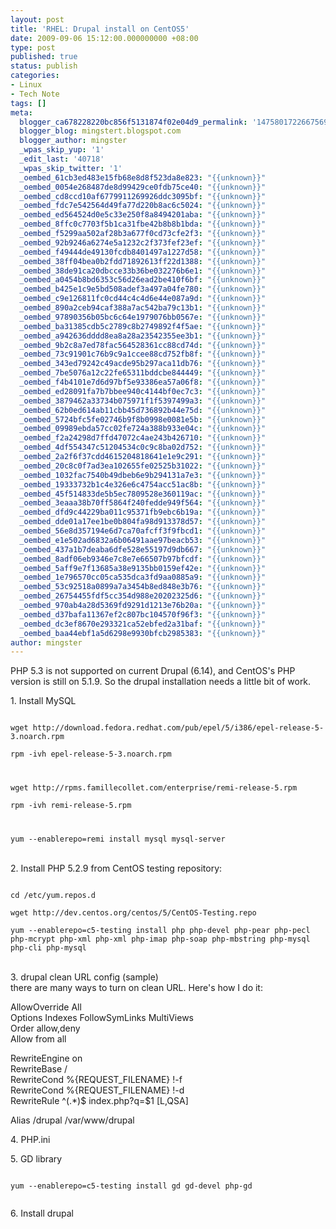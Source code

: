 ```yaml
---
layout: post
title: 'RHEL: Drupal install on CentOS5'
date: 2009-09-06 15:12:00.000000000 +08:00
type: post
published: true
status: publish
categories:
- Linux
- Tech Note
tags: []
meta:
  blogger_ca678228220bc856f5131874f02e04d9_permalink: '1475801722667569825'
  blogger_blog: mingstert.blogspot.com
  blogger_author: mingster
  _wpas_skip_yup: '1'
  _edit_last: '40718'
  _wpas_skip_twitter: '1'
  _oembed_61cb3ed483e15fb68e8d8f523da8e823: "{{unknown}}"
  _oembed_0054e268487de8d99429ce0fdb75ce40: "{{unknown}}"
  _oembed_cd8ccd10af6779911269926ddc3095bf: "{{unknown}}"
  _oembed_fdc7e542564d49fa77d220b8ac6c5024: "{{unknown}}"
  _oembed_ed564524d0e5c33e250f8a8494201aba: "{{unknown}}"
  _oembed_8ffc0c7703f5b1ca31fbe42b8b8b1bda: "{{unknown}}"
  _oembed_f5299aa502af28b3a677f0cd73cfe2f3: "{{unknown}}"
  _oembed_92b9246a6274e5a1232c2f373fef23ef: "{{unknown}}"
  _oembed_f49444de49130fcdb8401497a1227d58: "{{unknown}}"
  _oembed_38ff04bea0b2fdd71892613ff22d1388: "{{unknown}}"
  _oembed_38de91ca20dbcce33b36be032276b6e1: "{{unknown}}"
  _oembed_a0454b8bd6353c56d26ead2be410f6bf: "{{unknown}}"
  _oembed_b425e1c9e5bd508adef3a497a04fe780: "{{unknown}}"
  _oembed_c9e126811fc0cd44c4c4d6e44e087a9d: "{{unknown}}"
  _oembed_890a2ceb94caf388a7ac542ba79c13b1: "{{unknown}}"
  _oembed_97890356b05bc6c64e1979076bb0567e: "{{unknown}}"
  _oembed_ba31385cdb5c2789c8b2749892f4f5ae: "{{unknown}}"
  _oembed_a942636dddd8ea8a28a23542355ee3b1: "{{unknown}}"
  _oembed_9b2c8a7ed78fac564528361cc88cd74d: "{{unknown}}"
  _oembed_73c91901c76b9c9a1ccee88cd752fb8f: "{{unknown}}"
  _oembed_343ed79242c49acde95b297aca11db76: "{{unknown}}"
  _oembed_7be5076a12c22fe65311bddcbe844449: "{{unknown}}"
  _oembed_f4b4101e7d6d97bf5e93386ea57a06f8: "{{unknown}}"
  _oembed_ed28091fa7b7bbee940c4144bf0ec7c3: "{{unknown}}"
  _oembed_3879462a33734b075971f1f5397499a3: "{{unknown}}"
  _oembed_62b0ed614ab11cbb45d736892b44e75d: "{{unknown}}"
  _oembed_5724bfc5fe02746b9f8b0998e0081e5b: "{{unknown}}"
  _oembed_09989ebda57cc02fe724a388b933e04c: "{{unknown}}"
  _oembed_f2a24298d7ffd47072c4ae243b426710: "{{unknown}}"
  _oembed_4df554347c51204534c0c9c8ba02d752: "{{unknown}}"
  _oembed_2a2f6f37cdd4615204818641e1e9c291: "{{unknown}}"
  _oembed_20c8c0f7ad3ea102655fe02525b31022: "{{unknown}}"
  _oembed_1032fac7540b49dbeb6e9b294131a7e3: "{{unknown}}"
  _oembed_19333732b1c4e326e6c4754acc51ac8b: "{{unknown}}"
  _oembed_45f514833de5b5ec7809528e360119ac: "{{unknown}}"
  _oembed_3eaaa38b70ff5864f240fedde949f564: "{{unknown}}"
  _oembed_dfd9c44229ba011c95371fb9ebc6b19a: "{{unknown}}"
  _oembed_dde01a17ee1be0b804fa98d913378d57: "{{unknown}}"
  _oembed_56e8d357194e6d7ca70afcff3f9fbcd1: "{{unknown}}"
  _oembed_e1e502ad6832a6b06491aae97beacb53: "{{unknown}}"
  _oembed_437a1b7deaba6dfe528e55197d9db667: "{{unknown}}"
  _oembed_8adf06eb9346e7c8e7e66507b97bfcdf: "{{unknown}}"
  _oembed_5aff9e7f13685a38e9135bb0159ef42e: "{{unknown}}"
  _oembed_1e796570cc05ca535dca3fd9aa0885a9: "{{unknown}}"
  _oembed_53c92518a0899a7a3454b8ed848e3b76: "{{unknown}}"
  _oembed_26754455fdf5cc354d988e20202325d6: "{{unknown}}"
  _oembed_970ab4a28d5369fd9291d1213e76b20a: "{{unknown}}"
  _oembed_d37bafa11367ef2c807bc104570f96f3: "{{unknown}}"
  _oembed_dc3ef8670e293321ca52ebfed2a31baf: "{{unknown}}"
  _oembed_baa44ebf1a5d6298e9930bfcb2985383: "{{unknown}}"
author: mingster
---
```

<p>PHP 5.3 is not supported on current Drupal (6.14), and CentOS's PHP version is still on 5.1.9. So the drupal installation needs a little bit of work.</p>
<p>1. Install MySQL<br />
<code><br />
wget http://download.fedora.redhat.com/pub/epel/5/i386/epel-release-5-3.noarch.rpm<br />
rpm -ivh epel-release-5-3.noarch.rpm</p>
<p>wget http://rpms.famillecollet.com/enterprise/remi-release-5.rpm<br />
rpm -ivh remi-release-5.rpm</p>
<p>yum --enablerepo=remi install mysql mysql-server<br />
</code><br />
2. Install PHP 5.2.9 from CentOS testing repository:<br />
<code><br />
cd /etc/yum.repos.d<br />
wget http://dev.centos.org/centos/5/CentOS-Testing.repo<br />
yum --enablerepo=c5-testing install php php-devel php-pear php-pecl php-mcrypt php-xml php-xml php-imap php-soap php-mbstring php-mysql php-cli php-mysql<br />
</code><br />
3. drupal clean URL config (sample)<br />
there are many ways to turn on clean URL. Here's how I do it:</p>
<p>AllowOverride All<br />
Options Indexes FollowSymLinks MultiViews<br />
Order allow,deny<br />
Allow from all</p>
<p>RewriteEngine on<br />
RewriteBase /<br />
RewriteCond %{REQUEST_FILENAME} !-f<br />
RewriteCond %{REQUEST_FILENAME} !-d<br />
RewriteRule ^(.*)$ index.php?q=$1 [L,QSA]</p>
<p>Alias /drupal /var/www/drupal</p>
<p>4. PHP.ini</p>
<p>5. GD library<br />
<code><br />
yum --enablerepo=c5-testing install gd gd-devel php-gd<br />
</code></p>
<p>6. Install drupal</p>

